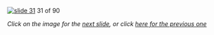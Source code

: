 [![slide 31](https://dl.dropboxusercontent.com/u/2977490/presentations/cookbook/img31.jpg)](32.md)
31 of 90

_Click on the image for the [next slide](32.md), or click [here for the previous one](30.md)_